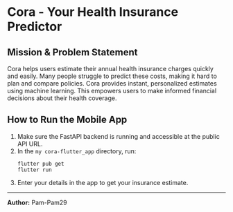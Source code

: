 # Cora - Your Health Insurance Predictor

## Mission & Problem Statement
Cora helps users estimate their annual health insurance charges quickly and easily. Many people struggle to predict these costs, making it hard to plan and compare policies. Cora provides instant, personalized estimates using machine learning. This empowers users to make informed financial decisions about their health coverage.


## How to Run the Mobile App
1. Make sure the FastAPI backend is running and accessible at the public API URL.
2. In the `my cora-flutter_app` directory, run:
   ```
   flutter pub get
   flutter run
   ```
3. Enter your details in the app to get your insurance estimate.

---
**Author:** Pam-Pam29

